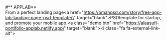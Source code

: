 #** APPLAB**                
From a perfect landing page<a href=\"https://omahpsd.com/story/free-app-lab-landing-page-psd-template/\" target=\"blank\">PSD</a>template for startup, and promote your mobile app.<a class=\"demo btn\" href=\"https://alaasufi-portifolio-applab.netlify.app\" target=\"blank\"><i class=\"fa fa-external-link-alt\"></i></a>
